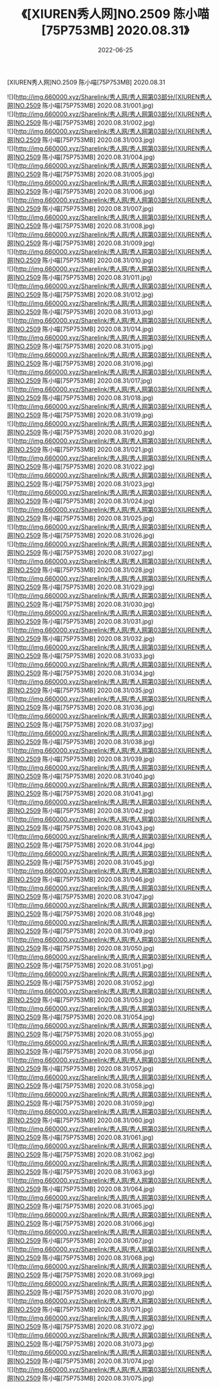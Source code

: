 ﻿---
layout: post
title:  《[XIUREN秀人网]NO.2509 陈小喵[75P753MB] 2020.08.31》
date:   2022-06-25
img: http://img.660000.xyz/Sharelink/秀人网/秀人网第03部分/[XIUREN秀人网]NO.2509 陈小喵[75P753MB] 2020.08.31/000.jpg
categories: [美女, 清纯, 唯美]
---

[XIUREN秀人网]NO.2509 陈小喵[75P753MB] 2020.08.31

 ![](http://img.660000.xyz/Sharelink/秀人网/秀人网第03部分/[XIUREN秀人网]NO.2509 陈小喵[75P753MB] 2020.08.31/001.jpg) <br>![](http://img.660000.xyz/Sharelink/秀人网/秀人网第03部分/[XIUREN秀人网]NO.2509 陈小喵[75P753MB] 2020.08.31/002.jpg) <br>![](http://img.660000.xyz/Sharelink/秀人网/秀人网第03部分/[XIUREN秀人网]NO.2509 陈小喵[75P753MB] 2020.08.31/003.jpg) <br>![](http://img.660000.xyz/Sharelink/秀人网/秀人网第03部分/[XIUREN秀人网]NO.2509 陈小喵[75P753MB] 2020.08.31/004.jpg) <br>![](http://img.660000.xyz/Sharelink/秀人网/秀人网第03部分/[XIUREN秀人网]NO.2509 陈小喵[75P753MB] 2020.08.31/005.jpg) <br>![](http://img.660000.xyz/Sharelink/秀人网/秀人网第03部分/[XIUREN秀人网]NO.2509 陈小喵[75P753MB] 2020.08.31/006.jpg) <br>![](http://img.660000.xyz/Sharelink/秀人网/秀人网第03部分/[XIUREN秀人网]NO.2509 陈小喵[75P753MB] 2020.08.31/007.jpg) <br>![](http://img.660000.xyz/Sharelink/秀人网/秀人网第03部分/[XIUREN秀人网]NO.2509 陈小喵[75P753MB] 2020.08.31/008.jpg) <br>![](http://img.660000.xyz/Sharelink/秀人网/秀人网第03部分/[XIUREN秀人网]NO.2509 陈小喵[75P753MB] 2020.08.31/009.jpg) <br>![](http://img.660000.xyz/Sharelink/秀人网/秀人网第03部分/[XIUREN秀人网]NO.2509 陈小喵[75P753MB] 2020.08.31/010.jpg) <br>![](http://img.660000.xyz/Sharelink/秀人网/秀人网第03部分/[XIUREN秀人网]NO.2509 陈小喵[75P753MB] 2020.08.31/011.jpg) <br>![](http://img.660000.xyz/Sharelink/秀人网/秀人网第03部分/[XIUREN秀人网]NO.2509 陈小喵[75P753MB] 2020.08.31/012.jpg) <br>![](http://img.660000.xyz/Sharelink/秀人网/秀人网第03部分/[XIUREN秀人网]NO.2509 陈小喵[75P753MB] 2020.08.31/013.jpg) <br>![](http://img.660000.xyz/Sharelink/秀人网/秀人网第03部分/[XIUREN秀人网]NO.2509 陈小喵[75P753MB] 2020.08.31/014.jpg) <br>![](http://img.660000.xyz/Sharelink/秀人网/秀人网第03部分/[XIUREN秀人网]NO.2509 陈小喵[75P753MB] 2020.08.31/015.jpg) <br>![](http://img.660000.xyz/Sharelink/秀人网/秀人网第03部分/[XIUREN秀人网]NO.2509 陈小喵[75P753MB] 2020.08.31/016.jpg) <br>![](http://img.660000.xyz/Sharelink/秀人网/秀人网第03部分/[XIUREN秀人网]NO.2509 陈小喵[75P753MB] 2020.08.31/017.jpg) <br>![](http://img.660000.xyz/Sharelink/秀人网/秀人网第03部分/[XIUREN秀人网]NO.2509 陈小喵[75P753MB] 2020.08.31/018.jpg) <br>![](http://img.660000.xyz/Sharelink/秀人网/秀人网第03部分/[XIUREN秀人网]NO.2509 陈小喵[75P753MB] 2020.08.31/019.jpg) <br>![](http://img.660000.xyz/Sharelink/秀人网/秀人网第03部分/[XIUREN秀人网]NO.2509 陈小喵[75P753MB] 2020.08.31/020.jpg) <br>![](http://img.660000.xyz/Sharelink/秀人网/秀人网第03部分/[XIUREN秀人网]NO.2509 陈小喵[75P753MB] 2020.08.31/021.jpg) <br>![](http://img.660000.xyz/Sharelink/秀人网/秀人网第03部分/[XIUREN秀人网]NO.2509 陈小喵[75P753MB] 2020.08.31/022.jpg) <br>![](http://img.660000.xyz/Sharelink/秀人网/秀人网第03部分/[XIUREN秀人网]NO.2509 陈小喵[75P753MB] 2020.08.31/023.jpg) <br>![](http://img.660000.xyz/Sharelink/秀人网/秀人网第03部分/[XIUREN秀人网]NO.2509 陈小喵[75P753MB] 2020.08.31/024.jpg) <br>![](http://img.660000.xyz/Sharelink/秀人网/秀人网第03部分/[XIUREN秀人网]NO.2509 陈小喵[75P753MB] 2020.08.31/025.jpg) <br>![](http://img.660000.xyz/Sharelink/秀人网/秀人网第03部分/[XIUREN秀人网]NO.2509 陈小喵[75P753MB] 2020.08.31/026.jpg) <br>![](http://img.660000.xyz/Sharelink/秀人网/秀人网第03部分/[XIUREN秀人网]NO.2509 陈小喵[75P753MB] 2020.08.31/027.jpg) <br>![](http://img.660000.xyz/Sharelink/秀人网/秀人网第03部分/[XIUREN秀人网]NO.2509 陈小喵[75P753MB] 2020.08.31/028.jpg) <br>![](http://img.660000.xyz/Sharelink/秀人网/秀人网第03部分/[XIUREN秀人网]NO.2509 陈小喵[75P753MB] 2020.08.31/029.jpg) <br>![](http://img.660000.xyz/Sharelink/秀人网/秀人网第03部分/[XIUREN秀人网]NO.2509 陈小喵[75P753MB] 2020.08.31/030.jpg) <br>![](http://img.660000.xyz/Sharelink/秀人网/秀人网第03部分/[XIUREN秀人网]NO.2509 陈小喵[75P753MB] 2020.08.31/031.jpg) <br>![](http://img.660000.xyz/Sharelink/秀人网/秀人网第03部分/[XIUREN秀人网]NO.2509 陈小喵[75P753MB] 2020.08.31/032.jpg) <br>![](http://img.660000.xyz/Sharelink/秀人网/秀人网第03部分/[XIUREN秀人网]NO.2509 陈小喵[75P753MB] 2020.08.31/033.jpg) <br>![](http://img.660000.xyz/Sharelink/秀人网/秀人网第03部分/[XIUREN秀人网]NO.2509 陈小喵[75P753MB] 2020.08.31/034.jpg) <br>![](http://img.660000.xyz/Sharelink/秀人网/秀人网第03部分/[XIUREN秀人网]NO.2509 陈小喵[75P753MB] 2020.08.31/035.jpg) <br>![](http://img.660000.xyz/Sharelink/秀人网/秀人网第03部分/[XIUREN秀人网]NO.2509 陈小喵[75P753MB] 2020.08.31/036.jpg) <br>![](http://img.660000.xyz/Sharelink/秀人网/秀人网第03部分/[XIUREN秀人网]NO.2509 陈小喵[75P753MB] 2020.08.31/037.jpg) <br>![](http://img.660000.xyz/Sharelink/秀人网/秀人网第03部分/[XIUREN秀人网]NO.2509 陈小喵[75P753MB] 2020.08.31/038.jpg) <br>![](http://img.660000.xyz/Sharelink/秀人网/秀人网第03部分/[XIUREN秀人网]NO.2509 陈小喵[75P753MB] 2020.08.31/039.jpg) <br>![](http://img.660000.xyz/Sharelink/秀人网/秀人网第03部分/[XIUREN秀人网]NO.2509 陈小喵[75P753MB] 2020.08.31/040.jpg) <br>![](http://img.660000.xyz/Sharelink/秀人网/秀人网第03部分/[XIUREN秀人网]NO.2509 陈小喵[75P753MB] 2020.08.31/041.jpg) <br>![](http://img.660000.xyz/Sharelink/秀人网/秀人网第03部分/[XIUREN秀人网]NO.2509 陈小喵[75P753MB] 2020.08.31/042.jpg) <br>![](http://img.660000.xyz/Sharelink/秀人网/秀人网第03部分/[XIUREN秀人网]NO.2509 陈小喵[75P753MB] 2020.08.31/043.jpg) <br>![](http://img.660000.xyz/Sharelink/秀人网/秀人网第03部分/[XIUREN秀人网]NO.2509 陈小喵[75P753MB] 2020.08.31/044.jpg) <br>![](http://img.660000.xyz/Sharelink/秀人网/秀人网第03部分/[XIUREN秀人网]NO.2509 陈小喵[75P753MB] 2020.08.31/045.jpg) <br>![](http://img.660000.xyz/Sharelink/秀人网/秀人网第03部分/[XIUREN秀人网]NO.2509 陈小喵[75P753MB] 2020.08.31/046.jpg) <br>![](http://img.660000.xyz/Sharelink/秀人网/秀人网第03部分/[XIUREN秀人网]NO.2509 陈小喵[75P753MB] 2020.08.31/047.jpg) <br>![](http://img.660000.xyz/Sharelink/秀人网/秀人网第03部分/[XIUREN秀人网]NO.2509 陈小喵[75P753MB] 2020.08.31/048.jpg) <br>![](http://img.660000.xyz/Sharelink/秀人网/秀人网第03部分/[XIUREN秀人网]NO.2509 陈小喵[75P753MB] 2020.08.31/049.jpg) <br>![](http://img.660000.xyz/Sharelink/秀人网/秀人网第03部分/[XIUREN秀人网]NO.2509 陈小喵[75P753MB] 2020.08.31/050.jpg) <br>![](http://img.660000.xyz/Sharelink/秀人网/秀人网第03部分/[XIUREN秀人网]NO.2509 陈小喵[75P753MB] 2020.08.31/051.jpg) <br>![](http://img.660000.xyz/Sharelink/秀人网/秀人网第03部分/[XIUREN秀人网]NO.2509 陈小喵[75P753MB] 2020.08.31/052.jpg) <br>![](http://img.660000.xyz/Sharelink/秀人网/秀人网第03部分/[XIUREN秀人网]NO.2509 陈小喵[75P753MB] 2020.08.31/053.jpg) <br>![](http://img.660000.xyz/Sharelink/秀人网/秀人网第03部分/[XIUREN秀人网]NO.2509 陈小喵[75P753MB] 2020.08.31/054.jpg) <br>![](http://img.660000.xyz/Sharelink/秀人网/秀人网第03部分/[XIUREN秀人网]NO.2509 陈小喵[75P753MB] 2020.08.31/055.jpg) <br>![](http://img.660000.xyz/Sharelink/秀人网/秀人网第03部分/[XIUREN秀人网]NO.2509 陈小喵[75P753MB] 2020.08.31/056.jpg) <br>![](http://img.660000.xyz/Sharelink/秀人网/秀人网第03部分/[XIUREN秀人网]NO.2509 陈小喵[75P753MB] 2020.08.31/057.jpg) <br>![](http://img.660000.xyz/Sharelink/秀人网/秀人网第03部分/[XIUREN秀人网]NO.2509 陈小喵[75P753MB] 2020.08.31/058.jpg) <br>![](http://img.660000.xyz/Sharelink/秀人网/秀人网第03部分/[XIUREN秀人网]NO.2509 陈小喵[75P753MB] 2020.08.31/059.jpg) <br>![](http://img.660000.xyz/Sharelink/秀人网/秀人网第03部分/[XIUREN秀人网]NO.2509 陈小喵[75P753MB] 2020.08.31/060.jpg) <br>![](http://img.660000.xyz/Sharelink/秀人网/秀人网第03部分/[XIUREN秀人网]NO.2509 陈小喵[75P753MB] 2020.08.31/061.jpg) <br>![](http://img.660000.xyz/Sharelink/秀人网/秀人网第03部分/[XIUREN秀人网]NO.2509 陈小喵[75P753MB] 2020.08.31/062.jpg) <br>![](http://img.660000.xyz/Sharelink/秀人网/秀人网第03部分/[XIUREN秀人网]NO.2509 陈小喵[75P753MB] 2020.08.31/063.jpg) <br>![](http://img.660000.xyz/Sharelink/秀人网/秀人网第03部分/[XIUREN秀人网]NO.2509 陈小喵[75P753MB] 2020.08.31/064.jpg) <br>![](http://img.660000.xyz/Sharelink/秀人网/秀人网第03部分/[XIUREN秀人网]NO.2509 陈小喵[75P753MB] 2020.08.31/065.jpg) <br>![](http://img.660000.xyz/Sharelink/秀人网/秀人网第03部分/[XIUREN秀人网]NO.2509 陈小喵[75P753MB] 2020.08.31/066.jpg) <br>![](http://img.660000.xyz/Sharelink/秀人网/秀人网第03部分/[XIUREN秀人网]NO.2509 陈小喵[75P753MB] 2020.08.31/067.jpg) <br>![](http://img.660000.xyz/Sharelink/秀人网/秀人网第03部分/[XIUREN秀人网]NO.2509 陈小喵[75P753MB] 2020.08.31/068.jpg) <br>![](http://img.660000.xyz/Sharelink/秀人网/秀人网第03部分/[XIUREN秀人网]NO.2509 陈小喵[75P753MB] 2020.08.31/069.jpg) <br>![](http://img.660000.xyz/Sharelink/秀人网/秀人网第03部分/[XIUREN秀人网]NO.2509 陈小喵[75P753MB] 2020.08.31/070.jpg) <br>![](http://img.660000.xyz/Sharelink/秀人网/秀人网第03部分/[XIUREN秀人网]NO.2509 陈小喵[75P753MB] 2020.08.31/071.jpg) <br>![](http://img.660000.xyz/Sharelink/秀人网/秀人网第03部分/[XIUREN秀人网]NO.2509 陈小喵[75P753MB] 2020.08.31/072.jpg) <br>![](http://img.660000.xyz/Sharelink/秀人网/秀人网第03部分/[XIUREN秀人网]NO.2509 陈小喵[75P753MB] 2020.08.31/073.jpg) <br>![](http://img.660000.xyz/Sharelink/秀人网/秀人网第03部分/[XIUREN秀人网]NO.2509 陈小喵[75P753MB] 2020.08.31/074.jpg) <br>![](http://img.660000.xyz/Sharelink/秀人网/秀人网第03部分/[XIUREN秀人网]NO.2509 陈小喵[75P753MB] 2020.08.31/075.jpg) <br>